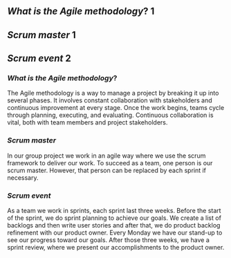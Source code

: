 



















## _What is the Agile methodology_?	1
## _Scrum master_	1
## _Scrum event_	2


















### _What is the Agile methodology_?

The Agile methodology is a way to manage a project by breaking it up into several phases. It involves constant collaboration with stakeholders and continuous improvement at every stage. Once the work begins, teams cycle through planning, executing, and evaluating. Continuous collaboration is vital, both with team members and project stakeholders.

### _Scrum master_

In our group project we work in an agile way where we use the scrum framework to deliver our work. To succeed as a team, one person is our scrum master. However, that person can be replaced by each sprint if necessary.

### _Scrum event_

As a team we work in sprints, each sprint last three weeks. Before the start of the sprint, we do sprint planning to achieve our goals. We create a list of backlogs and then write user stories and after that, we do product backlog refinement with our product owner. Every Monday we have our stand-up to see our progress toward our goals. After those three weeks, we have a sprint review, where we present our accomplishments to the product owner.



